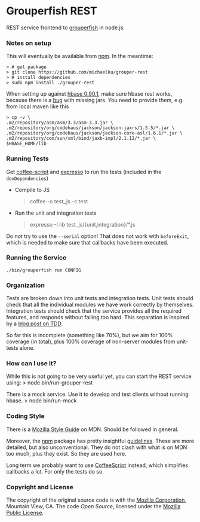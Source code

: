 # Grouperfish REST

REST service frontend to [grouperfish](http://github.com/michaelku/grouperfish) in node.js.

### Notes on setup
This will eventually be available from [npm](https://github.com/isaacs/npm). In the meantime:

    > # get package
    > git clone https://github.com/michaelku/grouper-rest
    > # install dependencies
    > sudo npm install ./grouper-rest

When setting up against [hbase 0.90.1][CDH3 b4], make sure hbase rest works, because there is a [bug][DISTRO-106] with missing jars.
You need to provide them, e.g. from local maven like this

    > cp -v \
    .m2/repository/asm/asm/3.3/asm-3.3.jar \
    .m2/repository/org/codehaus/jackson/jackson-jaxrs/1.5.5/*.jar \
    .m2/repository/org/codehaus/jackson/jackson-core-asl/1.6.1/*.jar \
    .m2/repository/com/sun/xml/bind/jaxb-impl/2.1.12/*.jar \
    $HBASE_HOME/lib

[CDH3 b4]: http://archive.cloudera.com/cdh/3/hbase-0.90.1-CDH3B4/
[DISTRO-106]: https://issues.cloudera.org/browse/DISTRO-106
[quip]:https://github.com/caolan/quip


### Running Tests

Get [coffee-script][0] and [expresso][1] to run the tests (included in the
`devDependencies`)

* Compile to JS
    > coffee -o test_js -c test

* Run the unit and integration tests
    > expresso -I lib test_js/{unit,integration}/*.js

Do *not* try to use the `--serial` option! That does not work with `beforeExit`, which is needed to make sure that callbacks have been executed.

[0]: http://jashkenas.github.com/coffee-script/
[1]: https://github.com/visionmedia/expresso


### Running the Service

    ./bin/grouperfish run CONFIG


### Organization

Tests are broken down into unit tests and integration tests.
Unit tests should check that all the individual modules we have work correctly by themselves.
Integration tests should check that the service provides all the required features, and responds without failing too hard.
This separation is inspired by a [blog post on TDD][2].

So far this is incomplete (something like 70%), but we aim for 100% coverage (in total), plus 100% coverage of non-server modules from unit-tests alone.

[2]: [http://www.debuggable.com/posts/test-driven-development-at-transloadit:4cc892a7-b9fc-4d65-bb0c-1b27cbdd56cb]


### How can I use it?
While this is not going to be very useful yet, you can start the REST service using:
    > node bin/run-grouper-rest

There is a mock service. Use it to develop and test clients without running hbase.
    > node bin/run-mock


### Coding Style

There is a [Mozilla Style Guide](https://developer.mozilla.org/en/Mozilla_Coding_Style_Guide) on MDN. Should be followed in general.

Moreover, the [npm](https://github.com/isaacs/npm) package has pretty insightful [guidelines](https://github.com/isaacs/npm/blob/master/doc/coding-style.md).  These are more detailed, but also unconventional. They do not clash with what is on MDN too much, plus they exist. So they are used here.

Long term we probably want to use [CoffeeScript](http://jashkenas.github.com/coffee-script/) instead, which simplifies callbacks a lot. For only the tests do so.


### Copyright and License

The copyright of the original source code is with the [Mozilla Corporation](http://www.mozilla.com/), Mountain View, CA. The code *Open Source*, licensed under the [Mozilla Public License](http://www.mozilla.org/MPL/).
